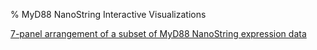 % MyD88 NanoString Interactive Visualizations

[7-panel arrangement of a subset of MyD88 NanoString expression data][7panelSubset]


[7panelSubset]: myd88_7panelSubset "7-panel arrangement of NanoString subset"

